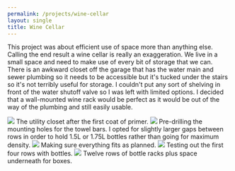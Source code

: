 ```yaml
---
permalink: /projects/wine-cellar
layout: single
title: Wine Cellar
---
```


This project was about efficient use of space more than anything else. Calling the end result a wine cellar is really an exaggeration. We live in a small space and need to make use of every bit of storage that we can. There is an awkward closet off the garage that has the water main and sewer plumbing so it needs to be accessible but it's tucked under the stairs so it's not terribly useful for storage. I couldn't put any sort of shelving in front of the water shutoff valve so I was left with limited options. I decided that a wall-mounted wine rack would be perfect as it would be out of the way of the plumbing and still easily usable.

<img src="https://media.darkwire.com/wine-cellar/closet_painted.jpg">
The utility closet after the first coat of primer.

<img src="https://media.darkwire.com/wine-cellar/mounting_holes.jpg">
Pre-drilling the mounting holes for the towel bars. I opted for slightly larger gaps between rows in order to hold 1.5L or 1.75L bottles rather than going for maximum density.

<img src="https://media.darkwire.com/wine-cellar/test_fit.jpg">
Making sure everything fits as planned.

<img src="https://media.darkwire.com/wine-cellar/first_rows.jpg">
Testing out the first four rows with bottles.

<img src="https://media.darkwire.com/wine-cellar/finished_before_lights.jpg">
Twelve rows of bottle racks plus space underneath for boxes.
